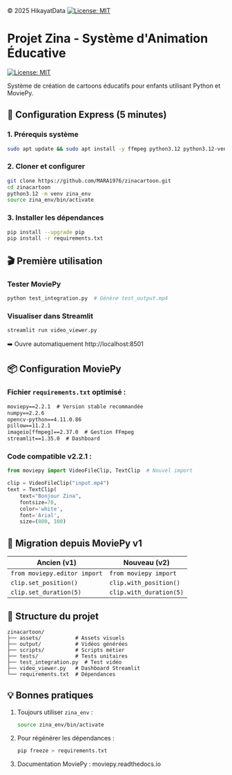 
© 2025 HikayatData
[![License: MIT](https://img.shields.io/badge/License-MIT-HikayatData-blue.svg)](https://opensource.org/licenses/MIT)
# Projet Zina - Système d'Animation Éducative

[![License: MIT](https://img.shields.io/badge/License-MIT-yellow.svg)](https://opensource.org/licenses/MIT)

Système de création de cartoons éducatifs pour enfants utilisant Python et MoviePy.

## 🚀 Configuration Express (5 minutes)

### 1. Prérequis système
```bash
sudo apt update && sudo apt install -y ffmpeg python3.12 python3.12-venv git
```

### 2. Cloner et configurer
```bash
git clone https://github.com/MARA1976/zinacartoon.git
cd zinacartoon
python3.12 -m venv zina_env
source zina_env/bin/activate
```

### 3. Installer les dépendances
```bash
pip install --upgrade pip
pip install -r requirements.txt
```

## 🎬 Première utilisation

### Tester MoviePy
```bash
python test_integration.py  # Génère test_output.mp4
```

### Visualiser dans Streamlit
```bash
streamlit run video_viewer.py
```
➡️ Ouvre automatiquement http://localhost:8501

## 📦 Configuration MoviePy

### Fichier `requirements.txt` optimisé :
```txt
moviepy==2.2.1  # Version stable recommandée
numpy==2.2.6
opencv-python==4.11.0.86
pillow==11.2.1
imageio[ffmpeg]==2.37.0  # Gestion FFmpeg
streamlit==1.35.0  # Dashboard
```

### Code compatible v2.2.1 :
```python
from moviepy import VideoFileClip, TextClip  # Nouvel import

clip = VideoFileClip("input.mp4")
text = TextClip(
    text="Bonjour Zina",
    fontsize=70,
    color='white',
    font='Arial',
    size=(800, 100)
```

## 🔄 Migration depuis MoviePy v1
| Ancien (v1)                  | Nouveau (v2)               |
|------------------------------|----------------------------|
| `from moviepy.editor import`  | `from moviepy import`       |
| `clip.set_position()`         | `clip.with_position()`      |
| `clip.set_duration(5)`        | `clip.with_duration(5)`     |

## 📂 Structure du projet
```
zinacartoon/
├── assets/           # Assets visuels
├── output/           # Vidéos générées
├── scripts/          # Scripts métier
├── tests/            # Tests unitaires
├── test_integration.py  # Test vidéo
├── video_viewer.py   # Dashboard Streamlit
└── requirements.txt  # Dépendances
```

## 💡 Bonnes pratiques
1. Toujours utiliser `zina_env` :
   ```bash
   source zina_env/bin/activate
   ```
2. Pour régénérer les dépendances :
   ```bash
   pip freeze > requirements.txt
   ```
3. Documentation MoviePy :
   moviepy.readthedocs.io